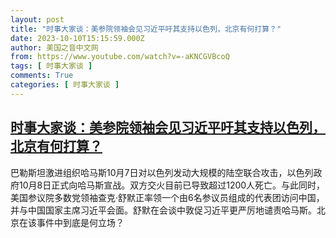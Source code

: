 ```yaml
---
layout: post
title: "时事大家谈：美参院领袖会见习近平吁其支持以色列，北京有何打算？"
date: 2023-10-10T15:15:59.000Z
author: 美国之音中文网
from: https://www.youtube.com/watch?v=-aKNCGVBcoQ
tags: [ 时事大家谈 ]
comments: True
categories: [ 时事大家谈 ]
---
```

<!--1696950959000-->
[时事大家谈：美参院领袖会见习近平吁其支持以色列，北京有何打算？](https://www.youtube.com/watch?v=-aKNCGVBcoQ)
------

<div>
巴勒斯坦激进组织哈马斯10月7日对以色列发动大规模的陆空联合攻击，以色列政府10月8日正式向哈马斯宣战。双方交火目前已导致超过1200人死亡。与此同时，美国参议院多数党领袖查克·舒默正率领一个由6名参议员组成的代表团访问中国，并与中国国家主席习近平会面。舒默在会谈中敦促习近平更严厉地谴责哈马斯。北京在该事件中到底是何立场？
</div>
